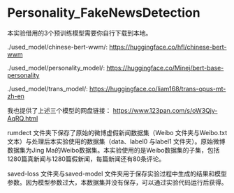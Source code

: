 # Personality_FakeNewsDetection
 
本实验借用的3个预训练模型需要你自行下载到本地。

./used_model/chinese-bert-wwm/: https://huggingface.co/hfl/chinese-bert-wwm

./used_model/personality_model/: https://huggingface.co/Minej/bert-base-personality

./used_model/trans_model/: https://huggingface.co/liam168/trans-opus-mt-zh-en

我也提供了上述三个模型的网盘链接：
https://www.123pan.com/s/oW3Qjv-AqRQ.html

rumdect 文件夹下保存了原始的微博虚假新闻数据集（Weibo 文件夹与Weibo.txt 文本）与处理后本实验使用的数据集（data、label0 与label1 文件夹）。原始微博数据集为Jing Ma的Weibo数据集。本实验使用的是Weibo数据集的子集，包括1280篇真新闻与1280篇假新闻，每篇新闻还有80条评论。

saved-loss 文件夹与saved-model 文件夹用于保存实验过程中生成的结果和模型参数。因为模型参数过大，本数据集并没有保存，可以通过实验代码运行后获得。
